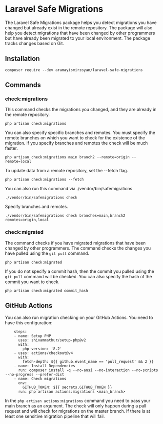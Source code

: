 # Laravel Safe Migrations
The Laravel Safe Migrations package helps you detect migrations you have changed but already exist in the remote repository. The package will also help you detect migrations that have been changed by other programmers but have already been migrated to your local environment. The package tracks changes based on Git.

## Installation
~~~
composer require --dev aramayismirzoyan/laravel-safe-migrations
~~~
## Commands

### check:migrations

This command checks the migrations you changed, and they are already in the remote repository.

~~~
php artisan check:migrations
~~~

You can also specify specific branches and remotes. You must specify the remote branches on which you want to check for the existence of the migration.
If you specify branches and remotes the check will be much faster.
~~~
php artisan check:migrations main branch2 --remote=origin --remote=local
~~~

To update data from a remote repository, set the --fetch flag.
~~~
php artisan check:migrations --fetch
~~~

You can also run this command via ./vendor/bin/safemigrations
~~~
./vendor/bin/safemigrations check
~~~
Specify branches and remotes.
~~~
./vendor/bin/safemigrations check branches=main,branch2 remotes=origin,local
~~~

### check:migrated
The command checks if you have migrated migrations that have been changed by other programmers. The command checks the changes you have pulled using the `git pull` command.
~~~
php artisan check:migrated
~~~

If you do not specify a commit hash, then the commit you pulled using the `git pull` command will be checked. You can also specify the hash of the commit you want to check.

~~~
php artisan check:migrated commit_hash
~~~

## GitHub Actions

You can also run migration checking on your GitHub Actions. You need to have this configuration: 

~~~
    steps:
    - name: Setup PHP
      uses: shivammathur/setup-php@v2
      with:
        php-version: '8.2'
    - uses: actions/checkout@v4
      with:
        fetch-depth: ${{ github.event_name == 'pull_request' && 2 }}
    - name: Install Dependencies
      run: composer install -q --no-ansi --no-interaction --no-scripts --no-progress --prefer-dist
    - name: Check migrations
      env:
        GITHUB_TOKEN: ${{ secrets.GITHUB_TOKEN }}
      run: php artisan actions:migrations <main_branch>
~~~

In the `php artisan actions:migrations` command you need to pass your main branch as an argument. The check will only happen during a pull request and will check for migrations on the master branch. If there is at least one sensitive migration pipeline that will fail.